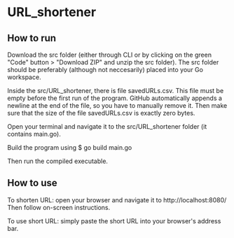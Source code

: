 # URL_shortener

## How to run

Download the src folder (either through CLI or by clicking on the green "Code" button > "Download ZIP" and unzip the src folder).
The src folder should be preferably (although not neccesarily) placed into your Go workspace.

Inside the src/URL_shortener, there is file savedURLs.csv. This file must be empty before the first run of the program. GitHub automatically appends a newline at the end of the file, so you have to manually remove it. Then make sure that the size of the file savedURLs.csv is exactly zero bytes.

Open your terminal and navigate it to the src/URL_shortener folder (it contains main.go).

Build the program using
$ go build main.go

Then run the compiled executable.

## How to use

To shorten URL: open your browser and navigate it to http://localhost:8080/ Then follow on-screen instructions.

To use short URL: simply paste the short URL into your browser's address bar.
